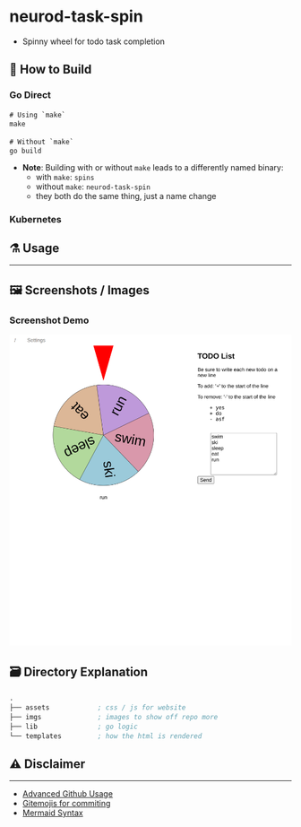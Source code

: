 # neurod-task-spin
- Spinny wheel for todo task completion

## :hammer: How to Build

### Go Direct
```make 
# Using `make`
make

# Without `make`
go build

```

- **Note**: Building with or without `make` leads to a differently named binary:
  - with `make`: `spins`
  - without `make`: `neurod-task-spin`
  - they both do the same thing, just a name change

### Kubernetes


## :alembic: Usage


---

## :framed_picture: Screenshots / Images

### Screenshot Demo 
![site with demo pic](./imgs/sshot0.png)


## :card_file_box: Directory Explanation
<!-- tree -d --noreport -->

```s
.
├── assets            ; css / js for website
├── imgs              ; images to show off repo more
├── lib               ; go logic
└── templates         ; how the html is rendered

```

## :warning: Disclaimer

---

- [Advanced Github Usage](https://docs.github.com/en/get-started/writing-on-github/working-with-advanced-formatting/creating-diagrams)
- [Gitemojis for commiting](https://gitmoji.dev/)
- [Mermaid Syntax](https://mermaid-js.github.io/mermaid/#/)

